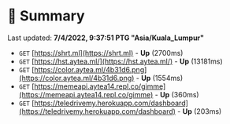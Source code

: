 # 📖 Summary
Last updated: **7/4/2022, 9:37:51 PTG "Asia/Kuala_Lumpur"**

- `GET` [https://shrt.ml](https://shrt.ml) - **Up** (2700ms)
- `GET` [https://hst.aytea.ml/](https://hst.aytea.ml/) - **Up** (13181ms)
- `GET` [https://color.aytea.ml/4b31d6.png](https://color.aytea.ml/4b31d6.png) - **Up** (1554ms)
- `GET` [https://memeapi.aytea14.repl.co/gimme](https://memeapi.aytea14.repl.co/gimme) - **Up** (360ms)
- `GET` [https://teledrivemy.herokuapp.com/dashboard](https://teledrivemy.herokuapp.com/dashboard) - **Up** (203ms)
